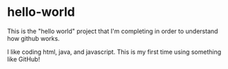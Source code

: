 hello-world
===========

This is the "hello world" project that I'm completing in order to understand how github works. 

I like coding html, java, and javascript. This is my first time using something like GitHub! 
